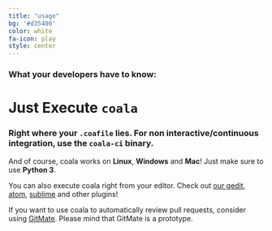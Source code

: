 ```yaml
---
title: "usage"
bg: '#d35400'
color: white
fa-icon: play
style: center
---
```


### What your developers have to know:

# Just Execute `coala`

### Right where your `.coafile` lies. For non interactive/continuous integration, use the `coala-ci` binary.

And of course, coala works on **Linux**, **Windows** and **Mac**! Just make sure
to use **Python 3**.

You can also execute coala right from your editor. Check out
[our gedit](https://github.com/coala-analyzer/coala-gedit),
[atom](https://github.com/coala-analyzer/coala-atom),
[sublime](https://github.com/coala-analyzer/coala-sublime)
and other plugins!

If you want to use coala to automatically review pull requests, consider using
[GitMate](http://gitmate.io/). Please mind that GitMate is a prototype.
